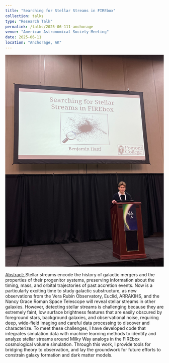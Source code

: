 ```yaml
---
title: "Searching for Stellar Streams in FIREbox"
collection: talks
type: "Research Talk"
permalink: /talks/2025-06-111-anchorage
venue: "American Astronomical Society Meeting"
date: 2025-06-11
location: "Anchorage, AK"
---
```

<img src='/images/2025_06_11_anchorage.jpg'>

<!-- long comment to take up space -->
<!-- long comment to take up space -->
<!-- long comment to take up space -->
<!-- long comment to take up space -->
<!-- long comment to take up space -->

<a href = https://ui.adsabs.harvard.edu/abs/2025AAS...24631401H/abstract> Abstract: <a> Stellar streams encode the history of galactic mergers and the properties of their progenitor systems, preserving information about the timing, mass, and orbital trajectories of past accretion events. Now is a particularly exciting time to study galactic substructure, as new observations from the Vera Rubin Observatory, Euclid, ARRAKIHS, and the Nancy Grace Roman Space Telescope will reveal stellar streams in other galaxies. However, detecting stellar streams is challenging because they are extremely faint, low surface brightness features that are easily obscured by foreground stars, background galaxies, and observational noise, requiring deep, wide-field imaging and careful data processing to discover and characterize. To meet these challenges, I have developed code that integrates simulation data with machine learning methods to identify and analyze stellar streams around Milky Way analogs in the FIREbox cosmological volume simulation. Through this work, I provide tools for bridging theory to observation, and lay the groundwork for future efforts to constrain galaxy formation and dark matter models.